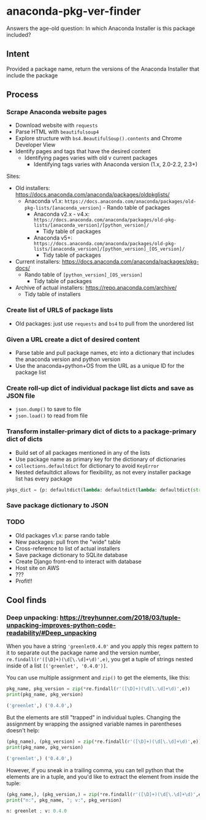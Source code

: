 # anaconda-pkg-ver-finder

Answers the age-old question: In which Anaconda Installer is this package included?

## Intent

Provided a package name, return the versions of the Anaconda Installer that include the package

## Process

### Scrape Anaconda website pages

- Download website with `requests`
- Parse HTML with `beautifulsoup4`
- Explore structure with `bs4.BeautifulSoup().contents` and Chrome Developer View
- Identify pages and tags that have the desired content
  - Identifying pages varies with old v current packages
    - Identifying tags varies with Anaconda version (1.x, 2.0-2.2, 2.3+)

Sites:

- Old installers: <https://docs.anaconda.com/anaconda/packages/oldpkglists/>
  - Anaconda v1.x: `https://docs.anaconda.com/anaconda/packages/old-pkg-lists/[anaconda_version]`
        - Rando table of packages
    - Anaconda v2.x - v4.x: `https://docs.anaconda.com/anaconda/packages/old-pkg-lists/[anaconda_version]/[python_version]/`
      - Tidy table of packages
    - Anaconda v5+: `https://docs.anaconda.com/anaconda/packages/old-pkg-lists/[anaconda_version]/[python_version]_[OS_version]/`
      - Tidy table of packages
- Current installers: <https://docs.anaconda.com/anaconda/packages/pkg-docs/>
  - Rando table of `[python_version]_[OS_version]`
    - Tidy table of packages
- Archive of actual installers: <https://repo.anaconda.com/archive/>
  - Tidy table of installers

### Create list of URLS of package lists

- Old packages: just use `requests` and `bs4` to pull from the unordered list

### Given a URL create a dict of desired content

- Parse table and pull package names, etc into a dictionary that includes the anaconda version and python version
- Use the anaconda+python+OS from the URL as a unique ID for the package list

### Create roll-up dict of individual package list dicts and save as JSON file

- `json.dump()` to save to file
- `json.load()` to read from file

### Transform installer-primary dict of dicts to a package-primary dict of dicts

- Build set of all packages mentioned in any of the lists
- Use package name as primary key for the dictionary of dictionaries
- `collections.defaultdict` for dictionary to avoid `KeyError`
- Nested defaultdict allows for flexibility, as not every installer package list has every package

```python
pkgs_dict = {p: defaultdict(lambda: defaultdict(lambda: defaultdict(str))) for p in all_pkg_set}
```

### Save package dictionary to JSON

### TODO

- Old packages v1.x: parse rando table
- New packages: pull from the "wide" table
- Cross-reference to list of actual installers
- Save package dictionary to SQLite database
- Create Django front-end to interact with database
- Host site on AWS
- ???
- Profit!!

## Cool finds

### Deep unpacking: <https://treyhunner.com/2018/03/tuple-unpacking-improves-python-code-readability/#Deep_unpacking>

When you have a string `'greenlet0.4.0'` and you apply this regex pattern to it to separate out the package name and the version number, `re.findall(r'([\D]+)(\d[\.\d]+\d)',e)`, you get a tuple of strings nested inside of a list `[('greenlet', '0.4.0')]`.

You can use multiple assignment and `zip()` to get the elements, like this:

```python
pkg_name, pkg_version = zip(*re.findall(r'([\D]+)(\d[\.\d]+\d)',e))
print(pkg_name, pkg_version)

('greenlet',) ('0.4.0',)
```

But the elements are still "trapped" in individual tuples. Changing the assignment by wrapping the assigned variable names in parentheses doesn't help:

```python
(pkg_name), (pkg_version) = zip(*re.findall(r'([\D]+)(\d[\.\d]+\d)',e))
print(pkg_name, pkg_version)

('greenlet',) ('0.4.0',)
```

However, if you sneak in a trailing comma, you can tell python that the elements are in a tuple, and you'd like to extract the element from inside the tuple:

```python
(pkg_name,), (pkg_version,) = zip(*re.findall(r'([\D]+)(\d[\.\d]+\d)',e))
print("n:", pkg_name, "; v:", pkg_version)

n: greenlet ; v: 0.4.0
```
